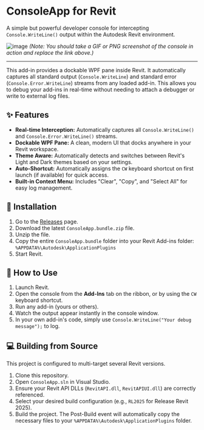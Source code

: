 # ConsoleApp for Revit

A simple but powerful developer console for intercepting `Console.WriteLine()` output within the Autodesk Revit environment.

![image](https://photos.app.goo.gl/LYLqh55Eif6tc3GG9) 
*(Note: You should take a GIF or PNG screenshot of the console in action and replace the link above.)*

---

This add-in provides a dockable WPF pane inside Revit. It automatically captures all standard output (`Console.WriteLine`) and standard error (`Console.Error.WriteLine`) streams from any loaded add-in. This allows you to debug your add-ins in real-time without needing to attach a debugger or write to external log files.

## ✨ Features

* **Real-time Interception:** Automatically captures all `Console.WriteLine()` and `Console.Error.WriteLine()` streams.
* **Dockable WPF Pane:** A clean, modern UI that docks anywhere in your Revit workspace.
* **Theme Aware:** Automatically detects and switches between Revit's Light and Dark themes based on your settings.
* **Auto-Shortcut:** Automatically assigns the `CW` keyboard shortcut on first launch (if available) for quick access.
* **Built-in Context Menu:** Includes "Clear", "Copy", and "Select All" for easy log management.

## 💾 Installation

1.  Go to the [Releases](https://github.com/your-username/your-repo/releases) page.
2.  Download the latest `ConsoleApp.bundle.zip` file.
3.  Unzip the file.
4.  Copy the entire `ConsoleApp.bundle` folder into your Revit Add-ins folder:
    `%APPDATA%\Autodesk\ApplicationPlugins`
5.  Start Revit.

## 🚀 How to Use

1.  Launch Revit.
2.  Open the console from the **Add-Ins** tab on the ribbon, or by using the `CW` keyboard shortcut.
3.  Run any add-in (yours or others).
4.  Watch the output appear instantly in the console window.
5.  In your own add-in's code, simply use `Console.WriteLine("Your debug message");` to log.

## 💻 Building from Source

This project is configured to multi-target several Revit versions.
1.  Clone this repository.
2.  Open `ConsoleApp.sln` in Visual Studio.
3.  Ensure your Revit API DLLs (`RevitAPI.dll`, `RevitAPIUI.dll`) are correctly referenced.
4.  Select your desired build configuration (e.g., `RL2025` for Release Revit 2025).
5.  Build the project. The Post-Build event will automatically copy the necessary files to your `%APPDATA%\Autodesk\ApplicationPlugins` folder.

